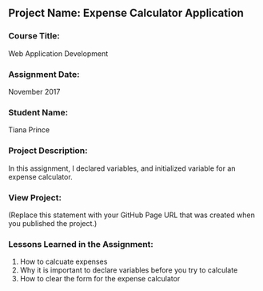 ## Project Name:  Expense Calculator Application

### Course Title:
Web Application Development

### Assignment Date:  
November 2017

### Student Name:  
Tiana Prince

### Project Description:
In this assignment, I declared variables, and initialized variable for an expense calculator. 

### View Project:
(Replace this statement with your GitHub Page URL that was created when you 
 published the project.)

### Lessons Learned in the Assignment:
1. How to calcuate expenses
2. Why it is important to declare variables before you try to calculate
3. How to clear the form for the expense calculator

